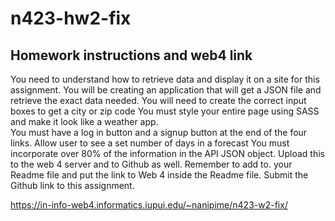 # n423-hw2-fix

## Homework instructions and web4 link

You need to understand how to retrieve data and display it on a site for this assignment. 
You will be creating an application that will get a JSON file and retrieve the exact data needed. 
You will need to create the correct input boxes to get a city or zip code
You must style your entire page using SASS and make it look like a weather app.  
You must have a log in button and a signup button at the end of the four links. 
Allow user to see a set number of days in a forecast
You must incorporate over 80% of the information in the API JSON object. 
Upload this to the web 4 server and to Github as well. Remember to add to. your Readme file and put the link to Web 4 inside the Readme file. 
Submit the Github link to this assignment. 

https://in-info-web4.informatics.iupui.edu/~nanipime/n423-w2-fix/
